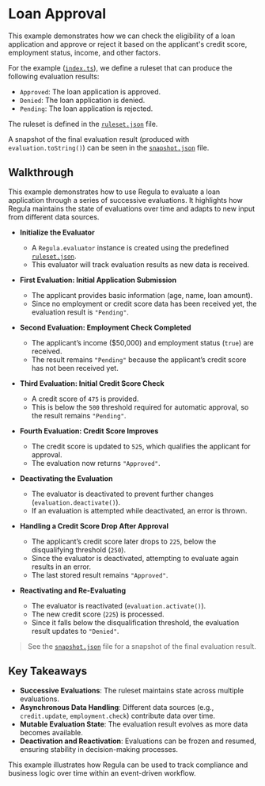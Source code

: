 # Loan Approval

This example demonstrates how we can check the eligibility of a loan application and approve or reject it based on the applicant's credit score, employment status, income, and other factors.

For the example ([`index.ts`](./index.ts)), we define a ruleset that can produce the following evaluation results:

- `Approved`: The loan application is approved.
- `Denied`: The loan application is denied.
- `Pending`: The loan application is rejected.

The ruleset is defined in the [`ruleset.json`](./ruleset.json) file.

A snapshot of the final evaluation result (produced with `evaluation.toString()`)
can be seen in the [`snapshot.json`](./snapshot.json) file.

## Walkthrough

This example demonstrates how to use Regula to evaluate a loan application through a series of successive evaluations. It highlights how Regula maintains the state of evaluations over time and adapts to new input from different data sources.

- **Initialize the Evaluator**

  - A `Regula.evaluator` instance is created using the predefined [`ruleset.json`](./ruleset.json).
  - This evaluator will track evaluation results as new data is received.

- **First Evaluation: Initial Application Submission**

  - The applicant provides basic information (age, name, loan amount).
  - Since no employment or credit score data has been received yet, the evaluation result is `"Pending"`.

- **Second Evaluation: Employment Check Completed**

  - The applicant’s income ($50,000) and employment status (`true`) are received.
  - The result remains `"Pending"` because the applicant’s credit score has not been received yet.

- **Third Evaluation: Initial Credit Score Check**

  - A credit score of `475` is provided.
  - This is below the `500` threshold required for automatic approval, so the result remains `"Pending"`.

- **Fourth Evaluation: Credit Score Improves**

  - The credit score is updated to `525`, which qualifies the applicant for approval.
  - The evaluation now returns `"Approved"`.

- **Deactivating the Evaluation**

  - The evaluator is deactivated to prevent further changes (`evaluation.deactivate()`).
  - If an evaluation is attempted while deactivated, an error is thrown.

- **Handling a Credit Score Drop After Approval**

  - The applicant’s credit score later drops to `225`, below the disqualifying threshold (`250`).
  - Since the evaluator is deactivated, attempting to evaluate again results in an error.
  - The last stored result remains `"Approved"`.

- **Reactivating and Re-Evaluating**
  - The evaluator is reactivated (`evaluation.activate()`).
  - The new credit score (`225`) is processed.
  - Since it falls below the disqualification threshold, the evaluation result updates to `"Denied"`.

> See the [`snapshot.json`](./snapshot.json) file for a snapshot of the final evaluation result.

## Key Takeaways

- **Successive Evaluations**: The ruleset maintains state across multiple evaluations.
- **Asynchronous Data Handling**: Different data sources (e.g., `credit.update`, `employment.check`) contribute data over time.
- **Mutable Evaluation State**: The evaluation result evolves as more data becomes available.
- **Deactivation and Reactivation**: Evaluations can be frozen and resumed, ensuring stability in decision-making processes.

This example illustrates how Regula can be used to track compliance and business logic over time within an event-driven workflow.
